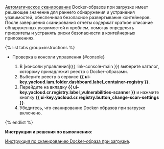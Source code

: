 [Автоматическое сканирование](../../../container-registry/operations/scanning-docker-image.md#automatically) Docker-образов при загрузке имеет решающее значение для раннего обнаружения и устранения уязвимостей, обеспечивая безопасное развертывание контейнеров. После завершения сканирования отчеты содержат краткое описание обнаруженных уязвимостей и проблем, помогая определять приоритеты и устранять риски безопасности в контейнерных приложениях.

{% list tabs group=instructions %}

- Проверка в консоли управления {#console}

  1. В [консоли управления]({{ link-console-main }}) выберите каталог, которому принадлежит реестр с Docker-образами.
  1. Выберите реестр в сервисе **{{ ui-key.yacloud.iam.folder.dashboard.label_container-registry }}**.
  1. Перейдите на вкладку **{{ ui-key.yacloud.cr.registry.label_vulnerabilities-scanner }}** и нажмите кнопку **{{ ui-key.yacloud.cr.registry.button_change-scan-settings }}**.
  1. Убедитесь, что сканирование Docker-образов при загрузке включено.

{% endlist %}

**Инструкции и решения по выполнению:**

[Инструкция по сканированию Docker-образа при загрузке](../../../container-registry/operations/scanning-docker-image.md#automatically).